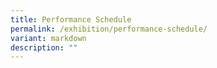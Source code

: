 ```yaml
---
title: Performance Schedule
permalink: /exhibition/performance-schedule/
variant: markdown
description: ""
---
```

